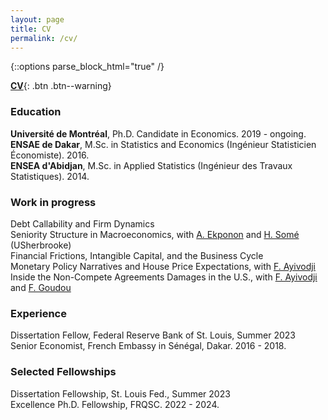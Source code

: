 ```yaml
---
layout: page
title: CV
permalink: /cv/
---
```



{::options parse_block_html="true" /}

[**CV**](https://justedjabakou.github.io/assets/CV_Djabakou.pdf){: .btn .btn--warning}

### Education  
**Université de Montréal**, Ph.D. Candidate in Economics. 2019 - ongoing.  
**ENSAE de Dakar**, M.Sc. in Statistics and Economics (Ingénieur Statisticien Économiste). 2016.   
**ENSEA d'Abidjan**, M.Sc. in Applied Statistics (Ingénieur des Travaux Statistiques). 2014.

### Work in progress
Debt Callability and Firm Dynamics    
Seniority Structure in Macroeconomics, with [A. Ekponon](https://sites.google.com/site/adelpheekponon/) and [H. Somé](https://www.usherbrooke.ca/recherche/fr/specialistes/details/yirlier.hyacinthe.some/) (USherbrooke)    
Financial Frictions, Intangible Capital, and the Business Cycle  
Monetary Policy Narratives and House Price Expectations, with [F. Ayivodji](https://firminayivodji.github.io/)   
Inside the Non-Compete Agreements Damages in the U.S., with [F. Ayivodji](https://firminayivodji.github.io/) and [F. Goudou](https://www.jesugogoudou.me/)   

### Experience  
Dissertation Fellow, Federal Reserve Bank of St. Louis, Summer 2023    
Senior Economist, French Embassy in Sénégal, Dakar. 2016 - 2018.  

### Selected Fellowships
Dissertation Fellowship, St. Louis Fed., Summer 2023     
Excellence Ph.D. Fellowship, FRQSC. 2022 - 2024. <!-- Fonds de Recherche du Quebec - Société et Culture -->
 
<!-- ### Conferences and Seminars  
2024: CEA (Toronto)  | 2023: St. Louis Fed, CEA (Winnipeg) | 2022: SCSE -->

<!-- ### Conferences co-organized
1st CIREQ Interdisciplinary Conference on Big Data and AI, 2023. -->
<!-- [link](https://cireqmontreal.com/en/1st-cireq-interdisciplinary-conference-on-big-data-and-artificial-intelligence/){: .btn .btn--myblue}-->


<!-- ### Skills  
Software & Prog.: MATLAB, Python, R, Stata, Fortran, VBA, LaTeX.  
Languages: English, French(Native). 
-->


